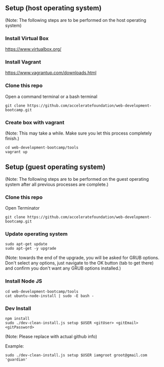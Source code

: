 ## Setup (host operating system)

(Note: The following steps are to be performed on the host operating system)

### Install Virtual Box
https://www.virtualbox.org/

### Install Vagrant
https://www.vagrantup.com/downloads.html



### Clone this repo
Open a command terminal or a bash terminal

```
git clone https://github.com/acceleratefoundation/web-development-bootcamp.git
```

### Create box with vagrant

(Note: This may take a while. Make sure you let this process completely finish.)
```
cd web-development-bootcamp/tools
vagrant up
```

## Setup (guest operating system)

(Note: The following steps are to be performed on the guest operating system after all previous processes are complete.)

### Clone this repo

Open Terminator

```
git clone https://github.com/acceleratefoundation/web-development-bootcamp.git
```

### Update operating system
```
sudo apt-get update
sudo apt-get -y upgrade
```

(Note: towards the end of the upgrade, you will be asked for GRUB options. Don't select any options, just navigate to the OK button (tab to get there) and confirm you don't want any GRUB options installed.)

### Install Node JS
```
cd web-development-bootcamp/tools
cat ubuntu-node-install | sudo -E bash -
```

### Dev Install

```
npm install
sudo ./dev-clean-install.js setup $USER <gitUser> <gitEmail> <gitPassword>
```

(Note: Please replace with actual github info)

Example:

```
sudo ./dev-clean-install.js setup $USER iamgroot groot@gmail.com 'guardian' 
```
